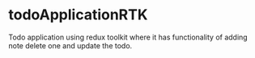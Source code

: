 # todoApplicationRTK
Todo application using redux toolkit where it has functionality of adding note delete one and update the todo.
